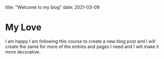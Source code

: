 title: "Welcome to my blog"
date: 2021-03-09
# My Love
I am happy I am following this course to create a new blog post and I will create the same for more of the entries and pages I need and I will make it more decorative.
